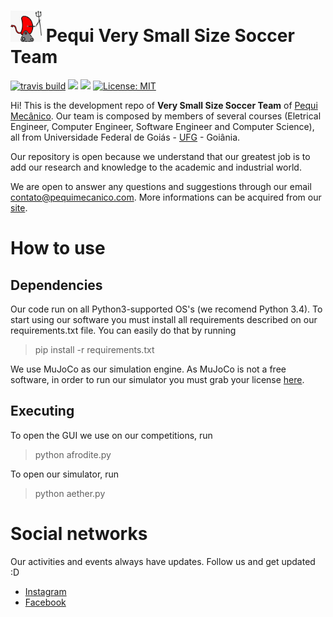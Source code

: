 # <img src="https://github.com/PEQUI-MEC/PY-VSSS-INF/blob/master/docs/images/pyfromhell.jpeg" width="50" height="50"/> Pequi Very Small Size Soccer Team
[![travis build](https://img.shields.io/travis/PEQUI-MEC/VSSS-INF/master.svg)](https://travis-ci.org/PEQUI-MEC/PY-VSSS-INF) ![](https://img.shields.io/github/stars/PEQUI-MEC/PY-VSSS-INF.svg) ![](https://img.shields.io/github/contributors/PEQUI-MEC/PY-VSSS-INF.svg) [![License: MIT](https://img.shields.io/badge/License-MIT-yellow.svg)](https://github.com/PEQUI-MEC/PY-VSSS-INF/blob/master/docs/LICENSE)

Hi! This is the development repo of **Very Small Size Soccer Team** of [Pequi Mecânico](https://www.facebook.com/NucleoPMec/). Our team is composed by members of several courses (Eletrical Engineer, Computer Engineer, Software Engineer and Computer Science), all from Universidade Federal de Goiás - [UFG](https://www.ufg.br/) - Goiânia.

Our repository is open because we understand that our greatest job is to add our research and knowledge to the academic and industrial world.

We are open to answer any questions and suggestions through our email contato@pequimecanico.com. More informations can be acquired from our [site](https://pequimecanico.com/).

# How to use


## Dependencies

Our code run on all Python3-supported OS's (we recomend Python 3.4). To start using our software you must install all requirements described on our requirements.txt file. You can easily do that by running
>pip install -r requirements.txt

We use MuJoCo as our simulation engine. As MuJoCo is not a free software, in order to run our simulator you must grab your license [here](https://www.roboti.us/license.html).

## Executing

To open the GUI we use on our competitions, run

>python afrodite.py

To open our simulator, run

>python aether.py

# Social networks

Our activities and events always have updates. Follow us and get updated :D

- [Instagram](https://www.instagram.com/pequimecanico/)
- [Facebook](https://www.facebook.com/NucleoPMec)

